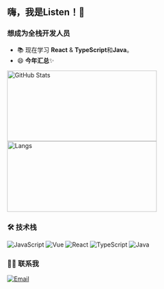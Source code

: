 ## 嗨，我是Listen！👋

### 想成为全栈开发人员

- 📚 现在学习  **React** & **TypeScript**和**Java**。
- 😄 **今年汇总**✨

<div class="半">
  <img width="350px" height="165px" alt="GitHub Stats" src="https://github-readme-stats.vercel.app/api?username=LiSen203&count_private=true&show_icons=true"/>
</div>
<div class="半">
  <img width="350px" height="165px" alt="Langs" src="https://github-readme-stats.vercel.app/api/top-langs/?username=LiSen203&layout=compact&langs_count=5" />
</div>
  
###  🛠   技术栈
![ JavaScript ](https://img.shields.io/badge/-JavaScript-666)
![ Vue ](https://img.shields.io/badge/-Vue-666)
![ React ](https://img.shields.io/badge/-React-666)
![ TypeScript ](https://img.shields.io/badge/-TypeScript-666)
![Java](https://img.shields.io/badge/-java-666)

###  🤝🏻   联系我
<a href="mailto:1511156517@qq.com"><img alt="Email" src="https://img.shields.io/badge/Email-1511156517@qq.com-blue?style=flat- square&logo=gmail"></a>
